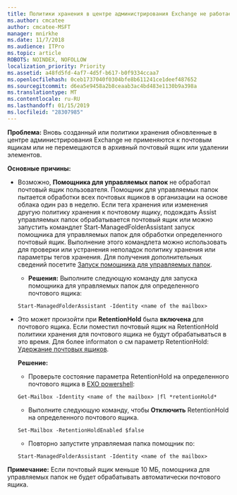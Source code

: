 ```yaml
---
title: Политики хранения в центре администрирования Exchange не работает
ms.author: cmcatee
author: cmcatee-MSFT
manager: mnirkhe
ms.date: 11/7/2018
ms.audience: ITPro
ms.topic: article
ROBOTS: NOINDEX, NOFOLLOW
localization_priority: Priority
ms.assetid: a48fd5fd-4af7-4d5f-b617-b0f9334ccaa7
ms.openlocfilehash: 0ceb1737040f0304bfe8b611241ce1deef487652
ms.sourcegitcommit: d6ea5e9458a2b8ceaab3ac4bd483e1130b9a398a
ms.translationtype: MT
ms.contentlocale: ru-RU
ms.lasthandoff: 01/15/2019
ms.locfileid: "28307985"
---
```

 **Проблема:** Вновь созданный или политики хранения обновленные в центре администрирования Exchange не применяются к почтовым ящикам или не перемещаются в архивный почтовый ящик или удалении элементов. 
  
 **Основные причины:**
  
- Возможно, **Помощника для управляемых папок** не обработал почтовый ящик пользователя. Помощник для управляемых папок пытается обработки всех почтовых ящиков в организации на основе облака один раз в неделю. Если тега хранения или изменения другую политику хранения к почтовому ящику, подождать Assist управляемых папок обрабатывается почтовый ящик или можно запустить командлет Start-ManagedFolderAssistant запуск помощника для управляемых папок для обработки определенного почтовый ящик. Выполнение этого командлета можно использовать для проверки или устранения неполадок политику хранения или параметры тегов хранения. Для получения дополнительных сведений посетите [Запуск помощника для управляемых папок](https://msdn.microsoft.com/en-us/library/gg271153%28v=exchsrvcs.149%29.aspx#managedfolderassist).
    
  - **Решения:** Выполните следующую команду для запуска помощника для управляемых папок для определенного почтового ящика: 
    
  ```
  Start-ManagedFolderAssistant -Identity <name of the mailbox>
  ```

- Это может произойти при **RetentionHold** была **включена** для почтового ящика. Если поместил почтовый ящик на RetentionHold политики хранения для почтового ящика не будут обрабатываться в это время. Для более informaton о см параметр RetentionHold: [Удержание почтовых ящиков](https://docs.microsoft.com/en-us/exchange/security-and-compliance/messaging-records-management/mailbox-retention-hold).
    
    **Решение:**
    
  - Проверьте состояние параметра RetentionHold на определенного почтового ящика в [EXO powershell](https://docs.microsoft.com/en-us/powershell/exchange/exchange-online/connect-to-exchange-online-powershell/connect-to-exchange-online-powershell?view=exchange-ps):
    
  ```
  Get-Mailbox -Identity <name of the mailbox> |fl *retentionHold*
  ```

  - Выполните следующую команду, чтобы **Отключить** RetentionHold на определенного почтового ящика. 
    
  ```
  Set-Mailbox -RetentionHoldEnabled $false
  ```

  - Повторно запустите управляемая папка помощник по:
    
  ```
  Start-ManagedFolderAssistant -Identity <name of the mailbox>
  ```

 **Примечание:** Если почтовый ящик меньше 10 МБ, помощника для управляемых папок не будет обрабатывать автоматически почтового ящика. 
  

